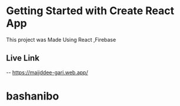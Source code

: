 # Getting Started with Create React App

This project was Made Using React ,Firebase

## Live Link

-- https://maijddee-gari.web.app/
# bashanibo
